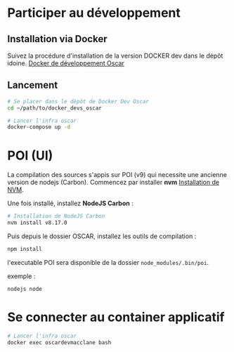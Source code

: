 # Participer au développement

## Installation via Docker

Suivez la procédure d'installation de la version DOCKER dev dans le dépôt idoine.
[Docker de développement Oscar](https://git.unicaen.fr/certic/oscar_devs_docker)

## Lancement

```bash
# Se placer dans le dépôt de Docker Dev Oscar
cd ~/path/to/docker_devs_oscar

# Lancer l'infra oscar
docker-compose up -d
```

# POI (UI)

La compilation des sources s'appis sur POI (v9) qui necessite une ancienne version de nodejs (Carbon).
Commencez par installer **nvm** [Installation de NVM](https://github.com/nvm-sh/nvm#installing-and-updating).

Une fois installé, installez **NodeJS Carbon** :

```bash
# Installation de NodeJS Carbon
nvm install v8.17.0
```

Puis depuis le dossier OSCAR, installez les outils de compilation :

```bash
npm install
```

l'executable POI sera disponible de la dossier `node_modules/.bin/poi`.

exemple :

```bash
nodejs node
```

# Se connecter au container applicatif

```bash
# Lancer l'infra oscar
docker exec oscardevmacclane bash
```
